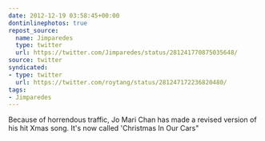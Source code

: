 ```yaml
---
date: 2012-12-19 03:58:45+00:00
dontinlinephotos: true
repost_source:
  name: Jimparedes
  type: twitter
  url: https://twitter.com/Jimparedes/status/281241770875035648/
source: twitter
syndicated:
- type: twitter
  url: https://twitter.com/roytang/status/281247172236820480/
tags:
- Jimparedes
---
```


Because of horrendous traffic, Jo Mari Chan has made a revised version of his hit Xmas  song. It's  now called 'Christmas In Our Cars"